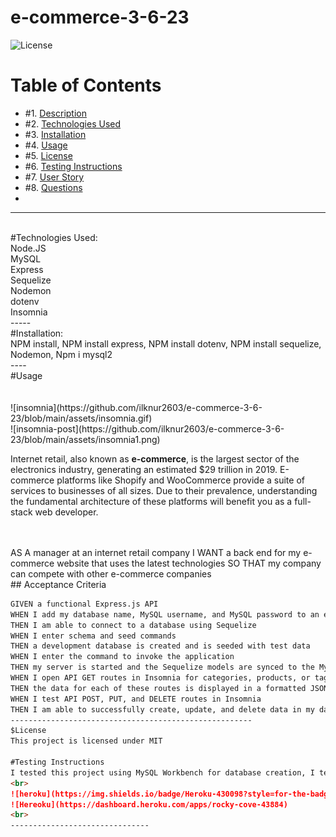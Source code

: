 # e-commerce-3-6-23
![License](https://img.shields.io/badge/License%3A-MIT-green)
# Table of Contents

* #1.  [Description](#description)
* #2.  [Technologies Used](#technologies-used)
* #3.  [Installation](#installation)
* #4.  [Usage](#usage)
* #5.  [License](#license)
* #6.  [Testing Instructions](#testing-instructions)
* #7.  [User Story](#User-Story)
* #8.  [Questions](#questions)
* <br>
----
<br>
#Technologies Used:
<br>
Node.JS
<br>
MySQL
<br>
Express
<br>
Sequelize
<br>
Nodemon
<br>
dotenv
<br> 
Insomnia
<br>
-----
<br>
#Installation:
<br>
NPM install, NPM install express, NPM install dotenv, NPM install sequelize, Nodemon,  Npm i mysql2
<br>
----
<br>
#Usage
<br>
<br>
<br>
![insomnia](https://github.com/ilknur2603/e-commerce-3-6-23/blob/main/assets/insomnia.gif)
<br>
![insomnia-post](https://github.com/ilknur2603/e-commerce-3-6-23/blob/main/assets/insomnia1.png)

Internet retail, also known as **e-commerce**, is the largest sector of the electronics industry, generating an estimated $29 trillion in 2019. E-commerce platforms like Shopify and WooCommerce provide a suite of services to businesses of all sizes. Due to their prevalence, understanding the fundamental architecture of these platforms will benefit you as a full-stack web developer.

<br>
<br>
AS A manager at an internet retail company
I WANT a back end for my e-commerce website that uses the latest technologies
SO THAT my company can compete with other e-commerce companies
<br>
## Acceptance Criteria

```md
GIVEN a functional Express.js API
WHEN I add my database name, MySQL username, and MySQL password to an environment variable file
THEN I am able to connect to a database using Sequelize
WHEN I enter schema and seed commands
THEN a development database is created and is seeded with test data
WHEN I enter the command to invoke the application
THEN my server is started and the Sequelize models are synced to the MySQL database
WHEN I open API GET routes in Insomnia for categories, products, or tags
THEN the data for each of these routes is displayed in a formatted JSON
WHEN I test API POST, PUT, and DELETE routes in Insomnia
THEN I am able to successfully create, update, and delete data in my database
------------------------------------------------------
$License
This project is licensed under MIT

#Testing Instructions
I tested this project using MySQL Workbench for database creation, I tested it on Insomnia, I debugged my codes, Ideployed my project on hereoku with JAWSDB_URL.
<br>
![heroku](https://img.shields.io/badge/Heroku-430098?style=for-the-badge&logo=heroku&logoColor=white)!
![Hereoku](https://dashboard.heroku.com/apps/rocky-cove-43884)
<br>
-------------------------------

